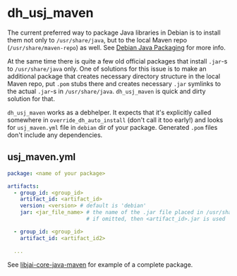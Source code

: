 # dh_usj_maven

The current preferred way to package Java libraries in Debian is to install them not only to `/usr/share/java`, but to the local Maven repo (`/usr/share/maven-repo`) as well. See [Debian Java Packaging](https://wiki.debian.org/Java/Packaging) for more info.

At the same time there is quite a few old official packages that install `.jar`-s to `/usr/share/java` only. One of solutions for this issue is to make an additional package that creates necessary directory structure in the local Maven repo, put `.pom` stubs there and creates necessary `.jar` symlinks to the actual `.jar`-s in `/usr/share/java`. `dh_usj_maven` is quick and dirty solution for that.

`dh_usj_maven` works as a debhelper. It expects that it's explicitly called somewhere in `override_dh_auto_install` (don't call it too early!) and looks for `usj_maven.yml` file in `debian` dir of your package. Generated `.pom` files don't include any dependencies.

## usj_maven.yml

```yaml
package: <name of your package>

artifacts:
  - group_id: <group_id>
    artifact_id: <artifact_id>
    version: <version> # default is 'debian'
    jar: <jar_file_name> # the name of the .jar file placed in /usr/share/java;
                         # if omitted, then <artifact_id>.jar is used

  - group_id: <group_id>
    artifact_id: <artifact_id2>

  ...
```

See [libjai-core-java-maven](https://github.com/SureChEMBL/libjai-core-java-maven) for example of a complete package.
